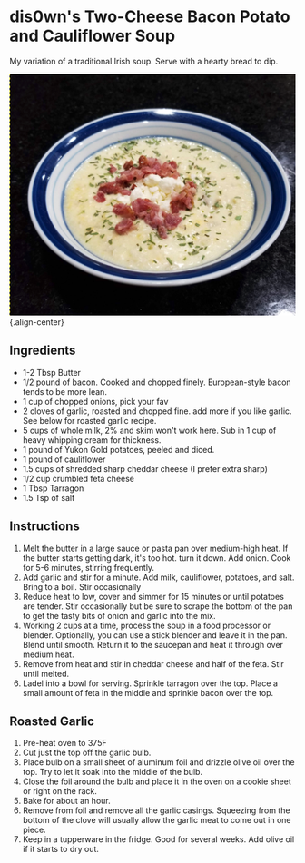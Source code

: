 # dis0wn's Two-Cheese Bacon Potato and Cauliflower Soup

My variation of a traditional Irish soup. Serve with a hearty bread to
dip.

![image](images/dis0wn-TwoCheese_Bacon_Potato_and_Cauliflower_Soup.png){.align-center}

## Ingredients

-   1-2 Tbsp Butter
-   1/2 pound of bacon. Cooked and chopped finely. European-style bacon
    tends to be more lean.
-   1 cup of chopped onions, pick your fav
-   2 cloves of garlic, roasted and chopped fine. add more if you like
    garlic. See below for roasted garlic recipe.
-   5 cups of whole milk, 2% and skim won't work here. Sub in 1 cup of
    heavy whipping cream for thickness.
-   1 pound of Yukon Gold potatoes, peeled and diced.
-   1 pound of cauliflower
-   1.5 cups of shredded sharp cheddar cheese (I prefer extra sharp)
-   1/2 cup crumbled feta cheese
-   1 Tbsp Tarragon
-   1.5 Tsp of salt

## Instructions

1.  Melt the butter in a large sauce or pasta pan over medium-high heat.
    If the butter starts getting dark, it's too hot. turn it down. Add
    onion. Cook for 5-6 minutes, stirring frequently.
2.  Add garlic and stir for a minute. Add milk, cauliflower, potatoes,
    and salt. Bring to a boil. Stir occasionally
3.  Reduce heat to low, cover and simmer for 15 minutes or until
    potatoes are tender. Stir occasionally but be sure to scrape the
    bottom of the pan to get the tasty bits of onion and garlic into the
    mix.
4.  Working 2 cups at a time, process the soup in a food processor or
    blender. Optionally, you can use a stick blender and leave it in the
    pan. Blend until smooth. Return it to the saucepan and heat it
    through over medium heat.
5.  Remove from heat and stir in cheddar cheese and half of the feta.
    Stir until melted.
6.  Ladel into a bowl for serving. Sprinkle tarragon over the top. Place
    a small amount of feta in the middle and sprinkle bacon over the
    top.

## Roasted Garlic

1.  Pre-heat oven to 375F
2.  Cut just the top off the garlic bulb.
3.  Place bulb on a small sheet of aluminum foil and drizzle olive oil
    over the top. Try to let it soak into the middle of the bulb.
4.  Close the foil around the bulb and place it in the oven on a cookie
    sheet or right on the rack.
5.  Bake for about an hour.
6.  Remove from foil and remove all the garlic casings. Squeezing from
    the bottom of the clove will usually allow the garlic meat to come
    out in one piece.
7.  Keep in a tupperware in the fridge. Good for several weeks. Add
    olive oil if it starts to dry out.
